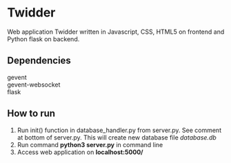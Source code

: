 # Twidder

Web application Twidder written in Javascript, CSS, HTML5 on frontend and Python flask on backend.

## Dependencies
gevent  
gevent-websocket  
flask

## How to run
1. Run init() function in database_handler.py from server.py. See comment at bottom of server.py. This will create new database file *database.db*
2. Run command **python3 server.py** in command line
3. Access web application on **localhost:5000/**
